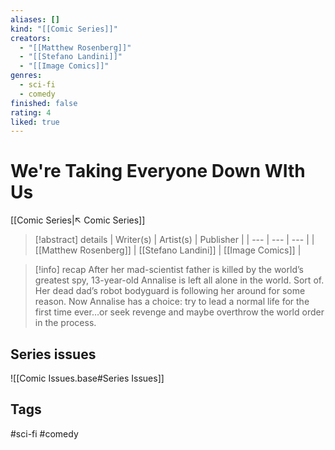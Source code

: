 ```yaml
---
aliases: []
kind: "[[Comic Series]]"
creators:
  - "[[Matthew Rosenberg]]"
  - "[[Stefano Landini]]"
  - "[[Image Comics]]"
genres:
  - sci-fi
  - comedy
finished: false
rating: 4
liked: true
---
```

# We're Taking Everyone Down WIth Us
[[Comic Series|↖ Comic Series]]

> [!abstract] details
> | Writer(s) | Artist(s) | Publisher |
> | --- | --- | --- |
> |  [[Matthew Rosenberg]]  |  [[Stefano Landini]]  | [[Image Comics]] |

> [!info] recap
> After her mad-scientist father is killed by the world’s greatest spy, 13-year-old Annalise is left all alone in the world. Sort of. Her dead dad’s robot bodyguard is following her around for some reason. Now Annalise has a choice: try to lead a normal life for the first time ever…or seek revenge and maybe overthrow the world order in the process.


## Series issues
![[Comic Issues.base#Series Issues]]

## Tags
#sci-fi #comedy
